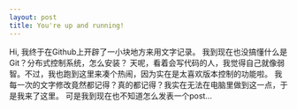 ```yaml
---
layout: post
title: You're up and running!
---
```


Hi, 我终于在Github上开辟了一小块地方来用文字记录。
我到现在也没搞懂什么是Git？分布式控制系统，怎么安装？
天呢，看着会写代码的人，我觉得自己就像弱智。不过，我也跑到这里来凑个热闹，因为实在是太喜欢版本控制的功能啦。
我每一次的文字修改竟然都记得？真的都记得？我实在无法在电脑里做到这一点，于是我来了这里。
可是我到现在也不知道怎么发表一个post…

